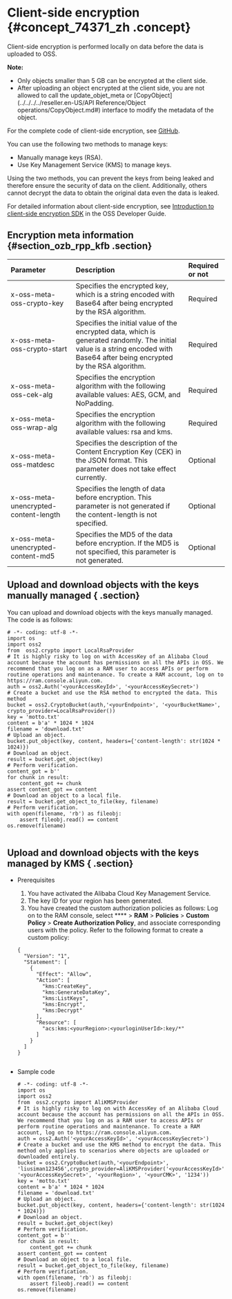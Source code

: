 # Client-side encryption {#concept_74371_zh .concept}

Client-side encryption is performed locally on data before the data is uploaded to OSS.

**Note:** 

-   Only objects smaller than 5 GB can be encrypted at the client side.
-   After uploading an object encrypted at the client side, you are not allowed to call the update\_objet\_meta or [CopyObject](../../../../reseller.en-US/API Reference/Object operations/CopyObject.md#) interface to modify the metadata of the object.

For the complete code of client-side encryption, see [GitHub](https://github.com/aliyun/aliyun-oss-python-sdk/blob/master/examples/object_crypto.py).

You can use the following two methods to manage keys:

-   Manually manage keys \(RSA\).
-   Use Key Management Service \(KMS\) to manage keys.

Using the two methods, you can prevent the keys from being leaked and therefore ensure the security of data on the client. Additionally, others cannot decrypt the data to obtain the original data even the data is leaked.

For detailed information about client-side encryption, see [Introduction to client-side encryption SDK](https://partners-intl.aliyun.com/help/doc-detail/73332.htm) in the OSS Developer Guide.

## Encryption meta information {#section_ozb_rpp_kfb .section}

|Parameter|Description|Required or not|
|:--------|:----------|:--------------|
|x-oss-meta-oss-crypto-key|Specifies the encrypted key, which is a string encoded with Base64 after being encrypted by the RSA algorithm.|Required|
|x-oss-meta-oss-crypto-start|Specifies the initial value of the encrypted data, which is generated randomly. The initial value is a string encoded with Base64 after being encrypted by the RSA algorithm.|Required|
|x-oss-meta-oss-cek-alg|Specifies the encryption algorithm with the following available values: AES, GCM, and NoPadding.|Required|
|x-oss-meta-oss-wrap-alg|Specifies the encryption algorithm with the following available values: rsa and kms.|Required|
|x-oss-meta-oss-matdesc|Specifies the description of the Content Encryption Key \(CEK\) in the JSON format. This parameter does not take effect currently.|Optional|
|x-oss-meta-unencrypted-content-length|Specifies the length of data before encryption. This parameter is not generated if the content-length is not specified.|Optional|
|x-oss-meta-unencrypted-content-md5|Specifies the MD5 of the data before encryption. If the MD5 is not specified, this parameter is not generated.|Optional|

## Upload and download objects with the keys manually managed { .section}

You can upload and download objects with the keys manually managed. The code is as follows:

```language-python
# -*- coding: utf-8 -*-
import os
import oss2
from  oss2.crypto import LocalRsaProvider
# It is highly risky to log on with AccessKey of an Alibaba Cloud account because the account has permissions on all the APIs in OSS. We recommend that you log on as a RAM user to access APIs or perform routine operations and maintenance. To create a RAM account, log on to https://ram.console.aliyun.com.
auth = oss2.Auth('<yourAccessKeyId>', '<yourAccessKeySecret>')
# Create a bucket and use the RSA method to encrypted the data. This method
bucket = oss2.CryptoBucket(auth,'<yourEndpoint>', '<yourBucketName>', crypto_provider=LocalRsaProvider())
key = 'motto.txt'
content = b'a' * 1024 * 1024
filename = 'download.txt'
# Upload an object.
bucket.put_object(key, content, headers={'content-length': str(1024 * 1024)})
# Download an object.
result = bucket.get_object(key)
# Perform verification.
content_got = b''
for chunk in result:
    content_got += chunk
assert content_got == content
# Download an object to a local file.
result = bucket.get_object_to_file(key, filename)
# Perform verification.
with open(filename, 'rb') as fileobj:
    assert fileobj.read() == content
os.remove(filename)
			
```

## Upload and download objects with the keys managed by KMS { .section}

-   Prerequisites

    1.  You have activated the Alibaba Cloud Key Management Service.
    2.  The key ID for your region has been generated.
    3.  You have created the custom authorization policies as follows: Log on to the RAM console, select **** \> **RAM** \> **Policies** \> **Custom Policy** \> **Create Authorization Policy**, and associate corresponding users with the policy.
    Refer to the following format to create a custom policy:

    ```language-json
    {
      "Version": "1",
      "Statement": [
        {
          "Effect": "Allow",
          "Action": [
            "kms:CreateKey",
            "kms:GenerateDataKey",
            "kms:ListKeys",
            "kms:Encrypt",
            "kms:Decrypt"
          ],
          "Resource": [
            "acs:kms:<yourRegion>:<yourloginUserId>:key/*"
          ]
        }
      ]
    }
    					
    ```

-   Sample code

    ```language-python
    # -*- coding: utf-8 -*-
    import os
    import oss2
    from  oss2.crypto import AliKMSProvider
    # It is highly risky to log on with AccessKey of an Alibaba Cloud account because the account has permissions on all the APIs in OSS. We recommend that you log on as a RAM user to access APIs or perform routine operations and maintenance. To create a RAM account, log on to https://ram.console.aliyun.com.
    auth = oss2.Auth('<yourAccessKeyId>', '<yourAccessKeySecret>')
    # Create a bucket and use the KMS method to encrypt the data. This method only applies to scenarios where objects are uploaded or downloaded entirely.
    bucket = oss2.CryptoBucket(auth,'<yourEndpoint>', 'liusiman123456',crypto_provider=AliKMSProvider('<yourAccessKeyId>', '<yourAccessKeySecret>', '<yourRegion>', '<yourCMK>', '1234'))
    key = 'motto.txt'
    content = b'a' * 1024 * 1024
    filename = 'download.txt'
    # Upload an object.
    bucket.put_object(key, content, headers={'content-length': str(1024 * 1024)})
    # Download an object.
    result = bucket.get_object(key)
    # Perform verification.
    content_got = b''
    for chunk in result:
        content_got += chunk
    assert content_got == content
    # Download an object to a local file.
    result = bucket.get_object_to_file(key, filename)
    # Perform verification.
    with open(filename, 'rb') as fileobj:
        assert fileobj.read() == content
    os.remove(filename)
    					
    ```


